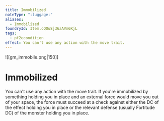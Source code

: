 ```yaml
---
title: Immobilized
noteType: ":luggage:"
aliases:
  - Immobilized
foundryId: Item.cQOu8j36aAVm6KjL
tags:
  - pf2econdition
effect: You can't use any action with the move trait.
---
```

![[gm_immobile.png|150]]
# Immobilized

You can't use any action with the move trait. If you're immobilized by something holding you in place and an external force would move you out of your space, the force must succeed at a check against either the DC of the effect holding you in place or the relevant defense (usually Fortitude DC) of the monster holding you in place.
